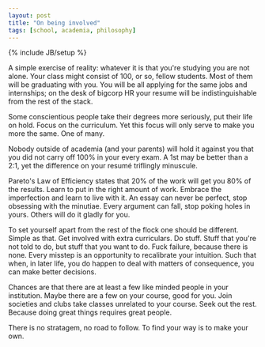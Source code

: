 ```yaml
---
layout: post
title: "On being involved"
tags: [school, academia, philosophy]
---
```

{% include JB/setup %}

A simple exercise of reality: whatever it is that you're studying you are not alone. Your class might consist of 100, or so, fellow students. Most of them will be graduating with you. You will be all applying for the same jobs and internships; on the desk of bigcorp HR your resume will be indistinguishable from the rest of the stack.

Some conscientious people take their degrees more seriously, put their life on hold. Focus on the curriculum. Yet this focus will only serve to make you more the same. One of many. 

Nobody outside of academia (and your parents) will hold it against you that you did not carry off 100% in your every exam. A 1st may be better than a 2:1, yet the difference on your resumé triflingly minuscule.

Pareto's Law of Efficiency states that 20% of the work will get you 80% of the results. Learn to put in the right amount of work. Embrace the imperfection and learn to live with it. An essay can never be perfect, stop obsessing with the minutiae. Every argument can fall, stop poking holes in yours. Others will do it gladly for you.

To set yourself apart from the rest of the flock one should be different. Simple as that. Get involved with extra curriculars. Do stuff. Stuff that you're not told to do, but stuff that you want to do. Fuck failure, because there is none. Every misstep is an opportunity to recalibrate your intuition. Such that when, in later life, you do happen to deal with matters of consequence, you can make better decisions. 

Chances are that there are at least a few like minded people in your institution. Maybe there are a few on your course, good for you. Join societies and clubs take classes unrelated to your course. Seek out the rest. Because doing great things requires great people.

There is no stratagem, no road to follow. To find your way is to make your own.